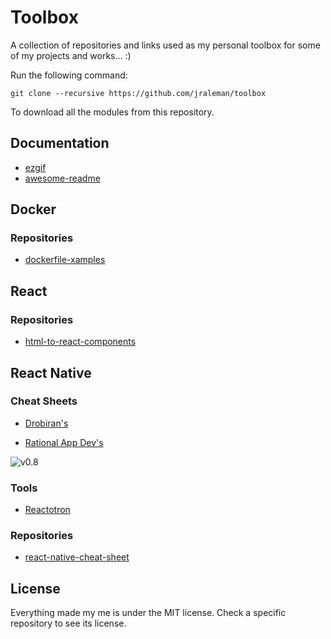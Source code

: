 # Toolbox

A collection of repositories and links used as my personal toolbox
for some of my projects and works... :)

Run the following command:

```
git clone --recursive https://github.com/jraleman/toolbox
```

To download all the modules from this repository.

## Documentation

- [ezgif](https://ezgif.com/)
- [awesome-readme](https://github.com/matiassingers/awesome-readme)

## Docker

### Repositories

- [dockerfile-xamples](https://github.com/jraleman/dockerfile-examples)

## React

### Repositories

- [html-to-react-components](https://github.com/jraleman/html-to-react-components)

## React Native

### Cheat Sheets

- [Drobiran's](https://medium.com/@drorbiran/the-full-react-native-layout-cheat-sheet-a4147802405c)

- [Rational App Dev's](https://rationalappdev.com/react-native-cheat-sheet/)

![v0.8](https://ihatetomatoes.net/wp-content/uploads/2017/01/react-cheat-sheet-v0.8-1024x724.png)

### Tools

- [Reactotron](https://github.com/infinitered/reactotron)

### Repositories

- [react-native-cheat-sheet](https://github.com/jraleman/react-native-cheat-sheet)

## License

Everything made my me is under the MIT license. Check a specific repository to see its license.

